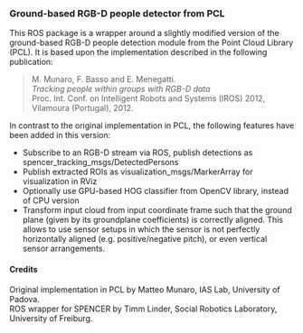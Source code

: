 ### Ground-based RGB-D people detector from PCL

This ROS package is a wrapper around a slightly modified version of the ground-based RGB-D people detection module from the Point Cloud Library (PCL). It is based upon the implementation described in the following publication: 

> M. Munaro, F. Basso and E. Menegatti.  
> *Tracking people within groups with RGB-D data*  
> Proc. Int. Conf. on Intelligent Robots and Systems (IROS) 2012, Vilamoura (Portugal), 2012.  

In contrast to the original implementation in PCL, the following features have been added in this version:
* Subscribe to an RGB-D stream via ROS, publish detections as spencer_tracking_msgs/DetectedPersons
* Publish extracted ROIs as visualization_msgs/MarkerArray for visualization in RViz
* Optionally use GPU-based HOG classifier from OpenCV library, instead of CPU version
* Transform input cloud from input coordinate frame such that the ground plane (given by its groundplane coefficients) is correctly aligned. This allows to use sensor setups in which the sensor is not perfectly horizontally aligned (e.g. positive/negative pitch), or even vertical sensor arrangements.



#### Credits

Original implementation in PCL by Matteo Munaro, IAS Lab, University of Padova.  
ROS wrapper for SPENCER by Timm Linder, Social Robotics Laboratory, University of Freiburg.  
